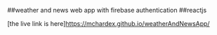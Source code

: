 
##weather and news web app with firebase authentication
##reactjs

[the live link is here]https://mchardex.github.io/weatherAndNewsApp/
